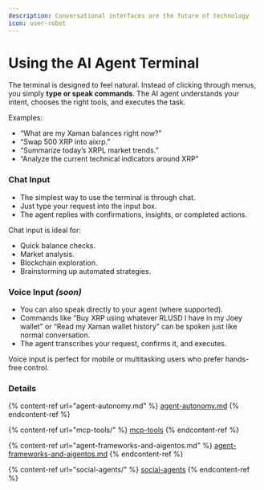 ```yaml
---
description: Conversational interfaces are the future of technology
icon: user-robot
---
```


# Using the AI Agent Terminal

The terminal is designed to feel natural. Instead of clicking through menus, you simply **type or speak commands**. The AI agent understands your intent, chooses the right tools, and executes the task.

Examples:

* “What are my Xaman balances right now?”
* “Swap 500 XRP into aixrp.”
* “Summarize today’s XRPL market trends.”
* “Analyze the current technical indicators around XRP”

### **Chat Input**

* The simplest way to use the terminal is through chat.
* Just type your request into the input box.
* The agent replies with confirmations, insights, or completed actions.

Chat input is ideal for:

* Quick balance checks.
* Market analysis.
* Blockchain exploration.
* Brainstorming up automated strategies.

### **Voice Input** _(soon)_

* You can also speak directly to your agent (where supported).
* Commands like “Buy XRP using whatever RLUSD I have in my Joey wallet” or “Read my Xaman wallet history” can be spoken just like normal conversation.
* The agent transcribes your request, confirms it, and executes.

Voice input is perfect for mobile or multitasking users who prefer hands-free control.

### Details

{% content-ref url="agent-autonomy.md" %}
[agent-autonomy.md](agent-autonomy.md)
{% endcontent-ref %}

{% content-ref url="mcp-tools/" %}
[mcp-tools](mcp-tools/)
{% endcontent-ref %}

{% content-ref url="agent-frameworks-and-aigentos.md" %}
[agent-frameworks-and-aigentos.md](agent-frameworks-and-aigentos.md)
{% endcontent-ref %}

{% content-ref url="social-agents/" %}
[social-agents](social-agents/)
{% endcontent-ref %}
